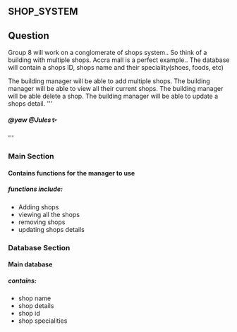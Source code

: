 ## **SHOP_SYSTEM**


## Question

Group 8 will work on a conglomerate of shops system.. So think of a building with multiple shops. Accra mall is a perfect example..
The database will contain a shops ID, shops name and their speciality(shoes, foods, etc)


The building manager will be able to add multiple shops.
The building manager will be able to view all their current shops.
The building manager will be able delete a shop.
The building manager will be able to update a shops detail.
'''
##### @yaw @Jules✨
'''

### Main Section
#### Contains functions for the manager to use
##### functions include:
<html>
<body>
<ul>
    <li>Adding shops</li>
    <li>viewing all the shops</li>
    <li>removing shops</li>
    <li>updating shops details</li>
</ul>
<body>
</html>

### Database Section

#### Main database
##### contains:
<ul>
    <li>shop name</li>
    <li>shop details</li>
    <li>shop id</li>
    <li>shop specialities</li>
</ul>
